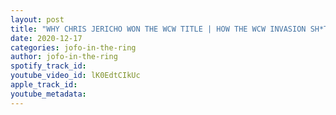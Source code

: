 ```yaml
---
layout: post
title: "WHY CHRIS JERICHO WON THE WCW TITLE | HOW THE WCW INVASION SH*T THE BED | JOFO ITR EP #13 HIGHLIGHTS"
date: 2020-12-17
categories: jofo-in-the-ring
author: jofo-in-the-ring
spotify_track_id: 
youtube_video_id: lK0EdtCIkUc
apple_track_id: 
youtube_metadata: 
---
```

